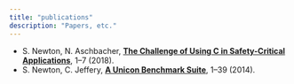 ```yaml
---
title: "publications"
description: "Papers, etc."
---
```


* S. Newton, N. Aschbacher, [__The Challenge of Using C in Safety-Critical Applications__](/papers/The_Challenge_of_Using_C_in_Safety_Critical_Applications.pdf), 1–7 (2018).
* S. Newton, C. Jeffery, [__A Unicon Benchmark Suite__](/papers/A_Unicon_Benchmark_Suite.pdf), 1–39 (2014).
